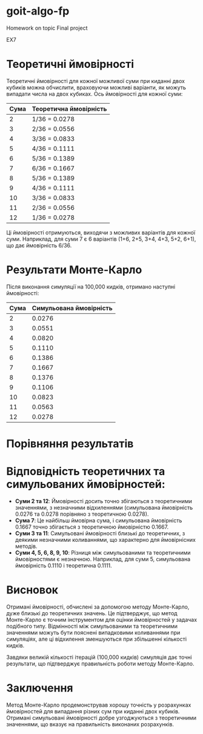 # goit-algo-fp
Homework on topic Final project


EX7

# Теоретичні ймовірності
Теоретичні ймовірності для кожної можливої суми при киданні двох кубиків можна обчислити, враховуючи можливі варіанти, як можуть випадати числа на двох кубиках. Ось ймовірності для кожної суми:

| Сума | Теоретична ймовірність |
|------|------------------------|
| 2    | 1/36 = 0.0278           |
| 3    | 2/36 = 0.0556           |
| 4    | 3/36 = 0.0833           |
| 5    | 4/36 = 0.1111           |
| 6    | 5/36 = 0.1389           |
| 7    | 6/36 = 0.1667           |
| 8    | 5/36 = 0.1389           |
| 9    | 4/36 = 0.1111           |
| 10   | 3/36 = 0.0833           |
| 11   | 2/36 = 0.0556           |
| 12   | 1/36 = 0.0278           |

Ці ймовірності отримуються, виходячи з можливих варіантів для кожної суми. Наприклад, для суми 7 є 6 варіантів (1+6, 2+5, 3+4, 4+3, 5+2, 6+1), що дає ймовірність 6/36.

# Результати Монте-Карло
Після виконання симуляції на 100,000 кидків, отримано наступні ймовірності:

| Сума | Симульована ймовірність |
|------|-------------------------|
| 2    | 0.0276                  |
| 3    | 0.0551                  |
| 4    | 0.0820                  |
| 5    | 0.1110                  |
| 6    | 0.1386                  |
| 7    | 0.1667                  |
| 8    | 0.1376                  |
| 9    | 0.1106                  |
| 10   | 0.0823                  |
| 11   | 0.0563                  |
| 12   | 0.0278                  |

# Порівняння результатів
# Відповідність теоретичних та симульованих ймовірностей:
- **Суми 2 та 12**: Ймовірності досить точно збігаються з теоретичними значеннями, з незначними відхиленнями (симульована ймовірність 0.0276 та 0.0278 порівняно з теоретичною 0.0278).
- **Сума 7**: Це найбільш ймовірна сума, і симульована ймовірність 0.1667 точно збігається з теоретичною ймовірністю 0.1667.
- **Суми 3 та 11**: Симульовані ймовірності близькі до теоретичних, з деякими незначними коливаннями, що характерно для ймовірнісних методів.
- **Суми 4, 5, 6, 8, 9, 10**: Різниця між симульованими та теоретичними ймовірностями є незначною. Наприклад, для суми 5, симульована ймовірність 0.1110 і теоретична 0.1111.

# Висновок
Отримані ймовірності, обчислені за допомогою методу Монте-Карло, дуже близькі до теоретичних значень. Це підтверджує, що метод Монте-Карло є точним інструментом для оцінки ймовірностей у задачах подібного типу. Відмінності між симульованими та теоретичними значеннями можуть бути пояснені випадковими коливаннями при симуляціях, але ці відхилення зменшуються при збільшенні кількості кидків.

Завдяки великій кількості ітерацій (100,000 кидків) симуляція дає точні результати, що підтверджує правильність роботи методу Монте-Карло.

# Заключення
Метод Монте-Карло продемонстрував хорошу точність у розрахунках ймовірностей для випадання різних сум при киданні двох кубиків. Отримані симульовані ймовірності добре узгоджуються з теоретичними значеннями, що вказує на правильність виконаних розрахунків.
